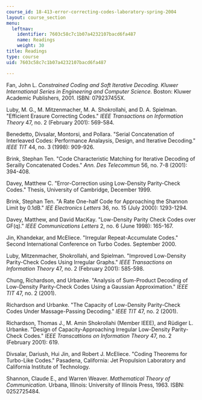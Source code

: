 ```yaml
---
course_id: 18-413-error-correcting-codes-laboratory-spring-2004
layout: course_section
menu:
  leftnav:
    identifier: 7603c58c7c1b07a4232107bacd6fa487
    name: Readings
    weight: 30
title: Readings
type: course
uid: 7603c58c7c1b07a4232107bacd6fa487

---
```


Fan, John L. _Constrained Coding and Soft Iterative Decoding._ _Kluwer International Series in Engineering and Computer Science._ Boston: Kluwer Academic Publishers, 2001. ISBN: 079237455X.

Luby, M. G., M. Mitzenmacher, M. A. Shokrollahi, and D. A. Spielman. "Efficient Erasure Correcting Codes." _IEEE Transactions on Information Theory_ 47, no. 2 (February 2001): 569-584.

Benedetto, Divsalar, Montorsi, and Pollara. "Serial Concatenation of Interleaved Codes: Performance Analaysis, Design, and Iterative Decoding." _IEEE TIT_ 44, no. 3 (1998): 909-926.

Brink, Stephan Ten. "Code Characteristic Matching for Iterative Decoding of Serailly Concatenated Codes." _Ann. Des Telecommun_ 56, no. 7-8 (2001): 394-408.

Davey, Matthew C. "Error-Correction using Low-Density Parity-Check Codes." Thesis, University of Cambridge, December 1999.

Brink, Stephan Ten. "A Rate One-half Code for Approaching the Shannon Limit by 0.1dB." _IEE Electronics Letters_ 36, no. 15 (July 2000): 1293-1294.

Davey, Matthew, and David MacKay. "Low-Density Parity Check Codes over GF(q)." _IEEE Communications Letters_ 2, no. 6 (June 1998): 165-167.

Jin, Khandekar, and McEliece. "Irregular Repeat-Accumulate Codes." Second International Conference on Turbo Codes. September 2000.

Luby, Mitzenmacher, Shokrollahi, and Spielman. "Improved Low-Density Parity-Check Codes Using Irregular Graphs." _IEEE Transactions on Information Theory_ 47, no. 2 (February 2001): 585-598.

Chung, Richardson, and Urbanke. "Analysis of Sum-Product Decoding of Low-Density Parity-Check Codes Using a Gaussian Approximation." _IEEE TIT_ 47, no. 2 (2001).

Richardson and Urbanke. "The Capacity of Low-Density Parity-Check Codes Under Massage-Passing Decoding." _IEEE TIT_ 47, no. 2 (2001).

Richardson, Thomas J., M. Amin Shokrollahi (Member IEEE), and Rüdiger L. Urbanke. "Design of Capacity-Approaching Irregular Low-Density Parity-Check Codes." _IEEE Transcattions on Information Theory_ 47, no. 2 (February 2001): 619.

Divsalar, Dariush, Hui Jin, and Robert J. McEliece. "Coding Theorems for Turbo-Like Codes." Pasadena, California: Jet Propulsion Laboratory and California Institute of Technology.

Shannon, Claude E., and Warren Weaver. _Mathematical Theory of Communication._ Urbana, Illinois: University of Illinois Press, 1963. ISBN: 0252725484.